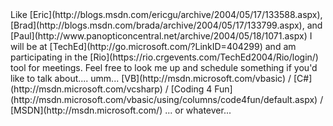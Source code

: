 <div class="postText">
  Like [Eric](http://blogs.msdn.com/ericgu/archive/2004/05/17/133588.aspx), [Brad](http://blogs.msdn.com/brada/archive/2004/05/17/133799.aspx), and [Paul](http://www.panopticoncentral.net/archive/2004/05/18/1071.aspx) I will be at [TechEd](http://go.microsoft.com/?LinkID=404299) and am participating in the [Rio](https://rio.crgevents.com/TechEd2004/Rio/login/) tool for meetings. Feel free to look me up and schedule something if you'd like to talk about.... umm... [VB](http://msdn.microsoft.com/vbasic) / [C#](http://msdn.microsoft.com/vcsharp) / [Coding 4 Fun](http://msdn.microsoft.com/vbasic/using/columns/code4fun/default.aspx) / [MSDN](http://msdn.microsoft.com/) ... or whatever...
</div>

<div class="postText">

</div>